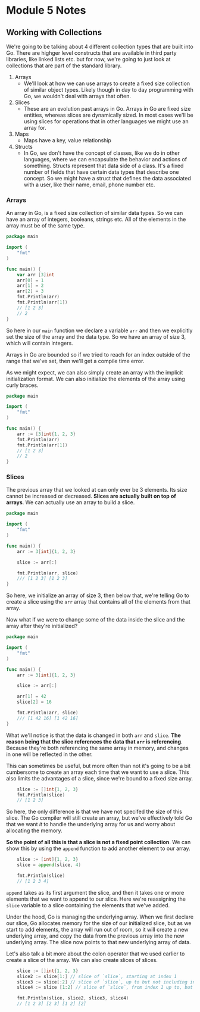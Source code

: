 # Module 5 Notes

## Working with Collections

We're going to be talking about 4 different collection types that are built into Go. There are highger level constructs that are available in third party libraries, like linked lists etc. but for now, we're going to just look at collections that are part of the standard library.

1. Arrays
    - We'll look at how we can use arrays to create a fixed size collection of similar object types. Likely though in day to day programming with Go, we wouldn't deal with arrays that often.
2. Slices
    - These are an evolution past arrays in Go. Arrays in Go are fixed size entities, whereas slices are dynamically sized. In most cases we'll be using slices for operations that in other languages we might use an array for.
3. Maps
    - Maps have a key, value relationship
4. Structs
    - In Go, we don't have the concept of classes, like we do in other languages, where we can encapsulate the behavior and actions of something. Structs represent that data side of a class. It's a fixed number of fields that have certain data types that describe one concept. So we might have a struct that defines the data associated with a user, like their name, email, phone number etc.

### Arrays

An array in Go, is a fixed size collection of similar data types. So we can have an array of integers, booleans, strings etc. All of the elements in the array must be of the same type.

```go
package main

import (
    "fmt"
)

func main() {
    var arr [3]int
    arr[0] = 1
    arr[1] = 2
    arr[2] = 3
    fmt.Println(arr)
    fmt.Println(arr[1])
    // [1 2 3]
    // 2
}
```

So here in our `main` function we declare a variable `arr` and then we explicitly set the size of the array and the data type. So we have an array of size 3, which will contain integers.

Arrays in Go are bounded so if we tried to reach for an index outside of the range that we've set, then we'll get a compile time error.

As we might expect, we can also simply create an array with the implicit initialization format. We can also initialize the elements of the array using curly braces.

```go
package main

import (
    "fmt"
)

func main() {
    arr := [3]int{1, 2, 3}
    fmt.Println(arr)
    fmt.Println(arr[1])
    // [1 2 3]
    // 2
}
```

### Slices

The previous array that we looked at can only ever be 3 elements. Its size cannot be increased or decreased. **Slices are actually built on top of arrays**. We can actually use an array to build a slice.

```go
package main

import (
    "fmt"
)

func main() {
    arr := 3[int]{1, 2, 3}

    slice := arr[:]

    fmt.Println(arr, slice)
    /// [1 2 3] [1 2 3] 
}
```

So here, we initialize an array of size 3, then below that, we're telling Go to create a slice using the `arr` array that contains all of the elements from that array. 

Now what if we were to change some of the data inside the slice and the array after they're initialized?

```go
package main

import (
    "fmt"
)

func main() {
    arr := 3[int]{1, 2, 3}

    slice := arr[:]

    arr[1] = 42
    slice[2] = 16 

    fmt.Println(arr, slice)
    /// [1 42 16] [1 42 16]
}
```

What we'll notice is that the data is changed in both `arr` and `slice`. **The reason being that the slice references the data that `arr` is referencing**. Because they're both referencing the same array in memory, and changes in one will be reflected in the other.

This can sometimes be useful, but more often than not it's going to be a bit cumbersome to create an array each time that we want to use a slice. This also limits the advantages of a slice, since we're bound to a fixed size array.

```go
    slice := []int{1, 2, 3}
    fmt.Println(slice)
    // [1 2 3]
```

So here, the only difference is that we have not specifed the size of this slice. The Go compiler will still create an array, but we've effectively told Go that we want *it* to handle the underlying array for us and worry about allocating the memory.

**So the point of all this is that a slice is not a fixed point collection**. We can show this by using the `append` function to add another element to our array.

```go
    slice := [int]{1, 2, 3}
    slice = append(slice, 4)

    fmt.Println(slice)
    // [1 2 3 4]
```

`append` takes as its first argument the slice, and then it takes one or more elements that we want to append to our slice. Here we're reassigning the `slice` variable to a slice containing the elements that we've added.

Under the hood, Go is managing the underlying array. When we first declare our slice, Go allocates memory for the size of our initialized slice, but as we start to add elements, the array will run out of room, so it will create a new underlying array, and copy the data from the previous array into the new underlying array. The slice now points to that new underlying array of data.

Let's also talk a bit more about the colon operator that we used earlier to create a slice of the array. We can also create slices of slices.

```go
    slice := []int{1, 2, 3}
    slice2 := slice[1:] // slice of `slice`, starting at index 1
    slice3 := slice[:2] // slice of `slice`, up to but not including index 2
    slice4 := slice [1:2] // slice of `slice`, from index 1 up to, but not including index 2

    fmt.Println(slice, slice2, slice3, slice4)
    // [1 2 3] [2 3] [1 2] [2]
```



